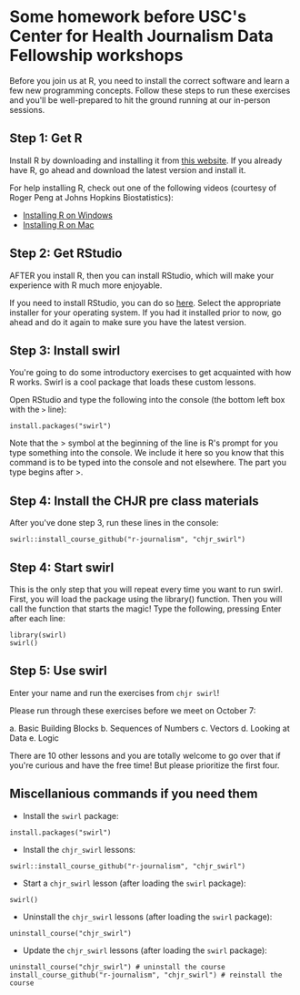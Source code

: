 # Some homework before USC's Center for Health Journalism Data Fellowship workshops

Before you join us at R, you need to install the correct software and learn a few new programming concepts. Follow these steps to run these exercises and you'll be well-prepared to hit the ground running at our in-person sessions.

## Step 1: Get R

Install R by downloading and installing it from [this website](https://cran.rstudio.com/). If you already have R, go ahead and download the latest version and install it.

For help installing R, check out one of the following videos (courtesy of Roger Peng at Johns Hopkins Biostatistics):

* [Installing R on Windows](http://youtu.be/mfGFv-iB724)
* [Installing R on Mac](http://youtu.be/Icawuhf0Yqo)

## Step 2: Get RStudio

AFTER you install R, then you can install RStudio, which will make your experience with R much more enjoyable.

If you need to install RStudio, you can do so [here](http://www.rstudio.com/products/rstudio/download/). Select the appropriate installer for your operating system. If you had it installed prior to now, go ahead and do it again to make sure you have the latest version.

## Step 3: Install swirl

You're going to do some introductory exercises to get acquainted with how R works. Swirl is a cool package that loads these custom lessons.

Open RStudio and type the following into the console (the bottom left box with the `>` line):

```
install.packages("swirl")
```

Note that the > symbol at the beginning of the line is R's prompt for you type something into the console. We include it here so you know that this command is to be typed into the console and not elsewhere. The part you type begins after >.

## Step 4: Install the CHJR pre class materials

After you've done step 3, run these lines in the console:

```
swirl::install_course_github("r-journalism", "chjr_swirl")
```


## Step 4: Start swirl

This is the only step that you will repeat every time you want to run swirl. First, you will load the package using the library() function. Then you will call the function that starts the magic! Type the following, pressing Enter after each line:

```
library(swirl)
swirl()
```

## Step 5: Use swirl

Enter your name and run the exercises from `chjr swirl`!

Please run through these exercises before we meet on October 7:

a. Basic Building Blocks
b. Sequences of Numbers
c. Vectors
d. Looking at Data
e. Logic  

There are 10 other lessons and you are totally welcome to go over that if you're curious and have the free time! But please prioritize the first four.


## Miscellanious commands if you need them

* Install the `swirl` package:
```
install.packages("swirl")
```

* Install the `chjr_swirl` lessons:
```
swirl::install_course_github("r-journalism", "chjr_swirl")
```

* Start a `chjr_swirl` lesson (after loading the `swirl` package):
```
swirl()
```

* Uninstall the `chjr_swirl` lessons (after loading the `swirl` package):
```
uninstall_course("chjr_swirl")
```

* Update the `chjr_swirl` lessons (after loading the `swirl` package):  
```
uninstall_course("chjr_swirl") # uninstall the course
install_course_github("r-journalism", "chjr_swirl") # reinstall the course
```